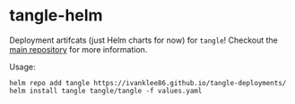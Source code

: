 # tangle-helm

Deployment artifcats (just Helm charts for now) for `tangle`!  Checkout the [main repository](https://github.com/ivanklee86/tangle) for more information.

Usage:

```
helm repo add tangle https://ivanklee86.github.io/tangle-deployments/
helm install tangle tangle/tangle -f values.yaml
```
